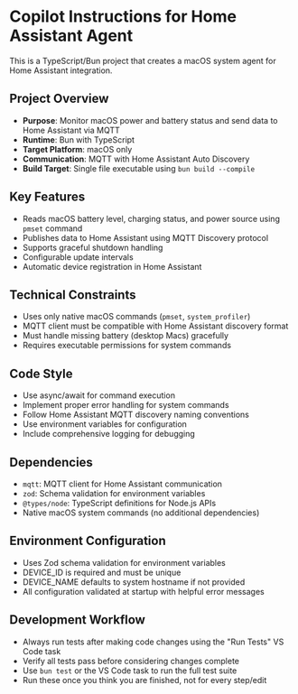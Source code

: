 # Copilot Instructions for Home Assistant Agent

<!-- Use this file to provide workspace-specific custom instructions to Copilot. For more details, visit https://code.visualstudio.com/docs/copilot/copilot-customization#_use-a-githubcopilotinstructionsmd-file -->

This is a TypeScript/Bun project that creates a macOS system agent for Home Assistant integration.

## Project Overview

- **Purpose**: Monitor macOS power and battery status and send data to Home Assistant via MQTT
- **Runtime**: Bun with TypeScript
- **Target Platform**: macOS only
- **Communication**: MQTT with Home Assistant Auto Discovery
- **Build Target**: Single file executable using `bun build --compile`

## Key Features

- Reads macOS battery level, charging status, and power source using `pmset` command
- Publishes data to Home Assistant using MQTT Discovery protocol
- Supports graceful shutdown handling
- Configurable update intervals
- Automatic device registration in Home Assistant

## Technical Constraints

- Uses only native macOS commands (`pmset`, `system_profiler`)
- MQTT client must be compatible with Home Assistant discovery format
- Must handle missing battery (desktop Macs) gracefully
- Requires executable permissions for system commands

## Code Style

- Use async/await for command execution
- Implement proper error handling for system commands
- Follow Home Assistant MQTT discovery naming conventions
- Use environment variables for configuration
- Include comprehensive logging for debugging

## Dependencies

- `mqtt`: MQTT client for Home Assistant communication
- `zod`: Schema validation for environment variables
- `@types/node`: TypeScript definitions for Node.js APIs
- Native macOS system commands (no additional dependencies)

## Environment Configuration

- Uses Zod schema validation for environment variables
- DEVICE_ID is required and must be unique
- DEVICE_NAME defaults to system hostname if not provided
- All configuration validated at startup with helpful error messages

## Development Workflow

- Always run tests after making code changes using the "Run Tests" VS Code task
- Verify all tests pass before considering changes complete
- Use `bun test` or the VS Code task to run the full test suite
- Run these once you think you are finished, not for every step/edit

